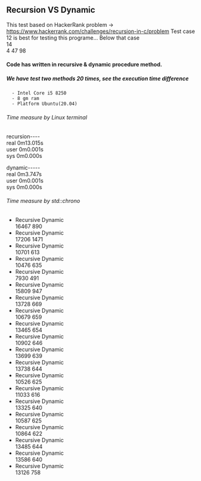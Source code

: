 ## Recursion VS Dynamic
This test based on HackerRank problem -> https://www.hackerrank.com/challenges/recursion-in-c/problem
Test case 12 is best for testing this programe...
Below that case  
14  
4 47 98  


#### Code has written in recursive & dynamic procedure method.
##### We have test two methods 20 times, see the execution time difference
      - Intel Core i5 8250
      - 8 gm ram
      - Platform Ubuntu(20.04)
      
###### Time measure by Linux terminal  
recursion----  
real	0m13.015s  
user	0m0.001s  
sys	0m0.000s  

dynamic-----  
real	0m3.747s  
user	0m0.001s  
sys	0m0.000s  




###### Time measure by std::chrono
      
- Recursive          Dynamic  
 16467               890
- Recursive          Dynamic  
 17206               1471
- Recursive          Dynamic  
 10701               613
- Recursive          Dynamic  
 10476               635
- Recursive          Dynamic  
 7930               491
- Recursive          Dynamic  
 15809               947
- Recursive          Dynamic  
 13728               669
- Recursive          Dynamic  
 10679               659
- Recursive          Dynamic  
 13465               654
- Recursive          Dynamic  
 10902               646
- Recursive          Dynamic  
 13699               639
- Recursive          Dynamic  
 13738               644
- Recursive          Dynamic  
 10526               625
- Recursive          Dynamic  
 11033               616
- Recursive          Dynamic  
 13325               640
- Recursive          Dynamic  
 10587               625
- Recursive          Dynamic  
 10864               622
- Recursive          Dynamic  
 13485               644
- Recursive          Dynamic  
 13586               640
- Recursive          Dynamic  
 13126               758
 
